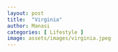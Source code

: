 ```yaml
---
layout: post
title:  "Virginia"
author: Manasi
categories: [ Lifestyle ]
image: assets/images/virginia.jpeg
---
```

